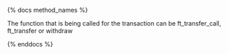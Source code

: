 {% docs method_names %}

The function that is being called for the transaction
can be ft_transfer_call, ft_transfer or withdraw

{% enddocs %}
